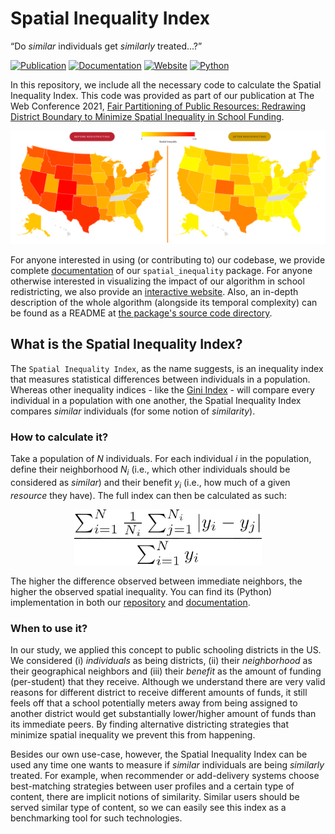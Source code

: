 # Spatial Inequality Index

“Do *similar* individuals get *similarly* treated...?”

[![Publication](https://img.shields.io/badge/Publication-The%20Web%20Conference%202021-informational?logo=Google%20Scholar)](https://nunomota.github.io/assets/papers/www2021.pdf)
[![Documentation](https://img.shields.io/badge/Documentation-v1.0-orange?logo=Read%20the%20Docs)](https://nunomota.github.io/spatial-inequality/docs/)
[![Website](https://img.shields.io/badge/Website-Operational-green?logo=OpenStreetMap)](http://redistricting.mpi-sws.org)
[![Python](https://img.shields.io/badge/Python-v3.7+-blueviolet?logo=Python)](https://www.python.org/downloads/release/python-370/)

In this repository, we include all the necessary code to calculate the Spatial Inequality Index. This code was provided as part of our publication at The Web Conference 2021, [Fair Partitioning of Public Resources: Redrawing District Boundary to Minimize Spatial Inequality in School Funding](https://nunomota.github.io/assets/papers/www2021.pdf).

![Map](https://github.com/nunomota/spatial-inequality/blob/master/assets/redistricting_before_and_after.png?raw=true)

For anyone interested in using (or contributing to) our codebase, we provide complete [documentation](https://nunomota.github.io/spatial-inequality/docs/) of our `spatial_inequality` package. For anyone otherwise interested in visualizing the impact of our algorithm in school redistricting, we also provide an [interactive website](http://redistricting.mpi-sws.org). Also, an in-depth description of the whole algorithm (alongside its temporal complexity) can be found as a README at [the package's source code directory](https://github.com/nunomota/spatial-inequality/tree/master/spatial_inequality).

## What is the Spatial Inequality Index?

The `Spatial Inequality Index`, as the name suggests, is an inequality index that measures statistical differences between individuals in a population. Whereas other inequality indices - like the [Gini Index](https://en.wikipedia.org/wiki/Gini_coefficient) - will compare every individual in a population with one another, the Spatial Inequality Index compares *similar* individuals (for some notion of *similarity*).

### How to calculate it?

Take a population of *N* individuals. For each individual *i* in the population, define their neighborhood *N<sub>i</sub>* (i.e., which other individuals should be considered as *similar*) and their benefit *y<sub>i</sub>* (i.e., how much of a given *resource* they have). The full index can then be calculated as such:

<p align="center">
<img width="300px" src="https://github.com/nunomota/spatial-inequality/blob/master/assets/spatial_inequality_equation.png?raw=true">
</p>

The higher the difference observed between immediate neighbors, the higher the observed spatial inequality. You can find its (Python) implementation in both our [repository](https://github.com/nunomota/spatial-inequality/blob/master/spatial_inequality/auxiliary/inequality.py) and [documentation](https://nunomota.github.io/spatial-inequality/docs/auxiliary/inequality.html).

### When to use it?

In our study, we applied this concept to public schooling districts in the US. We considered (i) *individuals* as being districts, (ii) their *neighborhood* as their geographical neighbors and (iii) their *benefit* as the amount of funding (per-student) that they receive. Although we understand there are very valid reasons for different district to receive different amounts of funds, it still feels off that a school potentially meters away from being assigned to another district would get substantially lower/higher amount of funds than its immediate peers. By finding alternative districting strategies that minimize spatial inequality we prevent this from happening.

Besides our own use-case, however, the Spatial Inequality Index can be used any time one wants to measure if *similar* individuals are being *similarly* treated. For example, when recommender or add-delivery systems choose best-matching strategies between user profiles and a certain type of content, there are implicit notions of similarity. Similar users should be served similar type of content, so we can easily see this index as a benchmarking tool for such technologies.